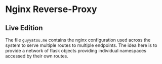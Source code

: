 # Nginx Reverse-Proxy
## Live Edition
The file ```guyyatsu.me``` contains the nginx configuration used across the system to
serve multiple routes to multiple endpoints.  The idea here is to provide a network of
flask objects providing individual namespaces accessed by their own routes.

